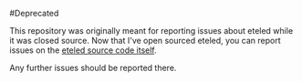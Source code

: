 #Deprecated

This repository was originally meant for reporting issues about eteled while it was closed source. Now that I've open sourced eteled, you can report issues on the [eteled source code itself](https://github.com/captn3m0/eteled).

Any further issues should be reported there.
